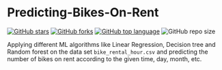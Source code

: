 # Predicting-Bikes-On-Rent

[![GitHub stars](https://img.shields.io/github/stars/pcsingh/Predicting-Bikes-On-Rent.svg?logo=github)](https://github.com/pcsingh/Predicting-Bikes-On-Rent/stargazers) [![GitHub forks](https://img.shields.io/github/forks/pcsingh/Predicting-Bikes-On-Rent.svg?logo=github&color=teal)](https://github.com/pcsingh/Predicting-Bikes-On-Rent/network) [![GitHub top language](https://img.shields.io/github/languages/top/pcsingh/Predicting-Bikes-On-Rent?color=yellow&logo=javascript)](https://github.com/pcsingh/Predicting-Bikes-On-Rent) ![GitHub repo size](https://img.shields.io/github/repo-size/pcsingh/Predicting-Bikes-On-Rent?logo=github)

Applying different ML algorithms like Linear Regression, Decision tree  and Random forest on the data set `bike_rental_hour.csv` and predicting the number of bikes on rent according to the given time, day, month, etc.

